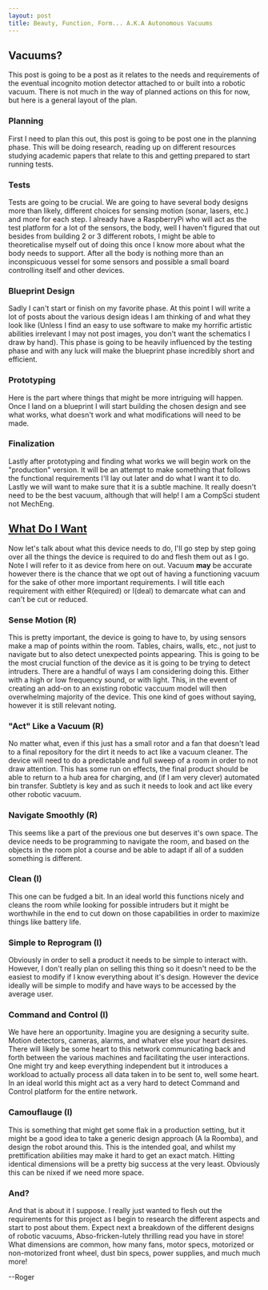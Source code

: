 ```yaml
---
layout: post
title: Beauty, Function, Form... A.K.A Autonomous Vacuums
---
```


## Vacuums?

This post is going to be a post as it relates to the needs and requirements of the eventual incognito motion detector attached to or built into a robotic vacuum. There is not much in the way of planned actions on this for now, but here is a general layout of the plan.

### Planning

First I need to plan this out, this post is going to be post one in the planning phase. This will be doing research, reading up on different resources studying academic papers that relate to this and getting prepared to start running tests.

### Tests

Tests are going to be crucial. We are going to have several body designs more than likely, different choices for sensing motion (sonar, lasers, etc.) and more for each step. I already have a RaspberryPi who will act as the test platform for a lot of the sensors, the body, well I haven't figured that out besides from building 2 or 3 different robots, I might be able to theoreticalise myself out of doing this once I know more about what the body needs to support. After all the body is nothing more than an inconspicuous vessel for some sensors and possible a small board controlling itself and other devices.

### Blueprint Design

Sadly I can't start or finish on my favorite phase. At this point I will write a lot of posts about the various design ideas I am thinking of and what they look like (Unless I find an easy to use software to make my horrific artistic abilities irrelevant I may not post images, you don't want the schematics I draw by hand). This phase is going to be heavily influenced by the testing phase and with any luck will make the blueprint phase incredibly short and efficient.

### Prototyping

Here is the part where things that might be more intriguing will happen. Once I land on a blueprint I will start building the chosen design and see what works, what doesn't work and what modifications will need to be made.

### Finalization

Lastly after prototyping and finding what works we will begin work on the "production" version. It will be an attempt to make something that follows the functional requirements I'll lay out later and do what I want it to do. Lastly we will want to make sure that it is a subtle machine. It really doesn't need to be the best vacuum, although that will help! I am a CompSci student not MechEng.

## [What Do I Want](https://www.youtube.com/watch?v=gJLIiF15wjQ)

Now let's talk about what this device needs to do, I'll go step by step going over all the things the device is required to do and flesh them out as I go. Note I will refer to it as device from here on out. Vacuum __may__ be accurate however there is the chance that we opt out of having a functioning vacuum for the sake of other more important requirements. I will title each requirement with either R(equired) or I(deal) to demarcate what can and can't be cut or reduced.

### Sense Motion (R)

This is pretty important, the device is going to have to, by using sensors make a map of points within the room. Tables, chairs, walls, etc., not just to navigate but to also detect unexpected points appearing. This is going to be the most crucial function of the device as it is going to be trying to detect intruders. There are a handful of ways I am considering doing this. Either with a high or low frequency sound, or with light. This, in the event of creating an add-on to an existing robotic vaccuum model will then overwhelming majority of the device. This one kind of goes without saying, however it is still relevant noting.

### "Act" Like a Vacuum (R)

No matter what, even if this just has a small rotor and a fan that doesn't lead to a final repository for the dirt it needs to act like a vacuum cleaner. The device will need to do a predictable and full sweep of a room in order to not draw attention. This has some run on effects, the final product should be able to return to a hub area for charging, and (if I am very clever) automated bin transfer. Subtlety is key and as such it needs to look and act like every other robotic vacuum.

### Navigate Smoothly (R)

This seems like a part of the previous one but deserves it's own space. The device needs to be programming to navigate the room, and based on the objects in the room plot a course and be able to adapt if all of a sudden something is different.

### Clean (I)

This one can be fudged a bit. In an ideal world this functions nicely and cleans the room while looking for possible intruders but it might be worthwhile in the end to cut down on those capabilities in order to maximize things like battery life.

### Simple to Reprogram (I)

Obviously in order to sell a product it needs to be simple to interact with. However, I don't really plan on selling this thing so it doesn't need to be the easiest to modify if I know everything about it's design. However the device ideally will be simple to modify and have ways to be accessed by the average user.

### Command and Control (I)

We have here an opportunity. Imagine you are designing a security suite. Motion detectors, cameras, alarms, and whatver else your heart desires. There will likely be some heart to this network communicating back and forth between the various machines and facilitating the user interactions. One might try and keep everything independent but it introduces a workload to actually process all data taken in to be sent to, well some heart. In an ideal world this might act as a very hard to detect Command and Control platform for the entire network.

### Camouflauge (I)

This is something that might get some flak in a production setting, but it might be a good idea to take a generic design approach (A la Roomba), and design the robot around this. This is the intended goal, and whilst my prettification abilities may make it hard to get an exact match. Hitting identical dimensions will be a pretty big success at the very least. Obviously this can be nixed if we need more space.

### And?

And that is about it I suppose. I really just wanted to flesh out the requirements for this project as I begin to research the different aspects and start to post about them. Expect next a breakdown of the different designs of robotic vacuums, Abso-fricken-lutely thrilling read you have in store! What dimensions are common, how many fans, motor specs, motorized or non-motorized front wheel, dust bin specs, power supplies, and much much more!

--Roger